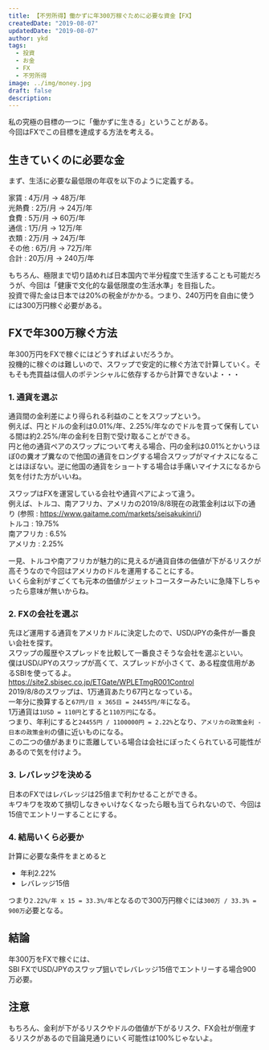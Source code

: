 ```yaml
---
title: 【不労所得】働かずに年300万稼ぐために必要な資金【FX】
createdDate: "2019-08-07"
updatedDate: "2019-08-07"
author: ykd
tags:
  - 投資
  - お金
  - FX
  - 不労所得
image: ../img/money.jpg
draft: false
description: 
---
```


私の究極の目標の一つに「働かずに生きる」ということがある。  
今回はFXでこの目標を達成する方法を考える。

## 生きていくのに必要な金
まず、生活に必要な最低限の年収を以下のように定義する。

家賃 : 4万/月 -> 48万/年  
光熱費 : 2万/月 -> 24万/年  
食費 : 5万/月 -> 60万/年  
通信 : 1万/月 -> 12万/年  
衣類 : 2万/月 -> 24万/年  
その他 : 6万/月 -> 72万/年  
合計 : 20万/月 -> 240万/年  

もちろん、極限まで切り詰めれば日本国内で半分程度で生活することも可能だろうが、今回は「健康で文化的な最低限度の生活水準」を目指した。  
投資で得た金は日本では20%の税金がかかる。つまり、240万円を自由に使うには300万円稼ぐ必要がある。  

## FXで年300万稼ぐ方法

年300万円をFXで稼ぐにはどうすればよいだろうか。  
投機的に稼ぐのは難しいので、スワップで安定的に稼ぐ方法で計算していく。そもそも売買益は個人のポテンシャルに依存するから計算できないよ・・・  

### 1. 通貨を選ぶ
通貨間の金利差により得られる利益のことをスワップという。  
例えば、円とドルの金利は0.01%/年、2.25%/年なのでドルを買って保有している間は約2.25%/年の金利を日割で受け取ることができる。  
円と他の通貨ペアのスワップについて考える場合、円の金利は0.01%とかいうほぼ0の糞オブ糞なので他国の通貨をロングする場合スワップがマイナスになることはほぼない。逆に他国の通貨をショートする場合は手痛いマイナスになるから気を付けた方がいいね。  

スワップはFXを運営している会社や通貨ペアによって違う。  
例えば、トルコ、南アフリカ、アメリカの2019/8/8現在の政策金利は以下の通り (参照 : https://www.gaitame.com/markets/seisakukinri/)  
トルコ : 19.75%  
南アフリカ : 6.5%  
アメリカ : 2.25%  

一見、トルコや南アフリカが魅力的に見えるが通貨自体の価値が下がるリスクが高そうなので今回はアメリカのドルを運用することにする。  
いくら金利がすごくても元本の価値がジェットコースターみたいに急降下しちゃったら意味が無いからね。  


### 2. FXの会社を選ぶ
先ほど運用する通貨をアメリカドルに決定したので、USD/JPYの条件が一番良い会社を探す。  
スワップの履歴やスプレッドを比較して一番良さそうな会社を選ぶといい。  
僕はUSD/JPYのスワップが高くて、スプレッドが小さくて、ある程度信用があるSBIを使ってるよ。  
https://site2.sbisec.co.jp/ETGate/WPLETmgR001Control  
2019/8/8のスワップは、1万通貨あたり67円となっている。  
一年分に換算すると`67円/日 x 365日 = 24455円/年`になる。  
1万通貨は`1USD = 110円`とすると`110万円`になる。  
つまり、年利にすると`24455円 / 1100000円 = 2.22%`となり、`アメリカの政策金利 - 日本の政策金利`の値に近いものになる。  
この二つの値があまりに乖離している場合は会社にぼったくられている可能性があるので気を付けよう。  

### 3. レバレッジを決める
日本のFXではレバレッジは25倍まで利かせることができる。  
キワキワを攻めて損切しなきゃいけなくなったら眼も当てられないので、今回は15倍でエントリーすることにする。  

### 4. 結局いくら必要か
計算に必要な条件をまとめると
* 年利2.22%
* レバレッジ15倍  

つまり`2.22%/年 x 15 = 33.3%/年`となるので300万円稼ぐには`300万 / 33.3% = 900万`必要となる。

## 結論
年300万をFXで稼ぐには、  
SBI FXでUSD/JPYのスワップ狙いでレバレッジ15倍でエントリーする場合900万必要。

## 注意
もちろん、金利が下がるリスクやドルの価値が下がるリスク、FX会社が倒産するリスクがあるので目論見通りにいく可能性は100%じゃないよ。

